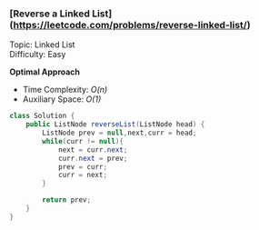 ### [Reverse a Linked List] (https://leetcode.com/problems/reverse-linked-list/)
Topic: Linked List  
Difficulty: Easy

**Optimal Approach**

- Time Complexity: *O(n)*
- Auxiliary Space: *O(1)*

```java
class Solution {
    public ListNode reverseList(ListNode head) {
        ListNode prev = null,next,curr = head;
        while(curr != null){
            next = curr.next;
            curr.next = prev;
            prev = curr;
            curr = next;
        }

        return prev;
    }
}
```